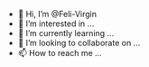 - 👋 Hi, I’m @Feli-Virgin
- 👀 I’m interested in ...
- 🌱 I’m currently learning ...
- 💞️ I’m looking to collaborate on ...
- 📫 How to reach me ...

<!---
Feli-Virgin/Feli-Virgin is a ✨ special ✨ repository because its `README.md` (this file) appears on your GitHub profile.
You can click the Preview link to take a look at your changes.
--->
